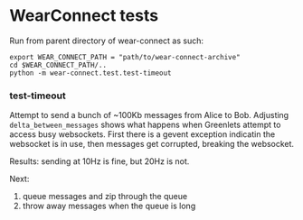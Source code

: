 # WearConnect tests

Run from parent directory of wear-connect as such:

    export WEAR_CONNECT_PATH = "path/to/wear-connect-archive"
    cd $WEAR_CONNECT_PATH/..
    python -m wear-connect.test.test-timeout

### test-timeout

Attempt to send a bunch of ~100Kb messages from Alice to
Bob. Adjusting `delta_between_messages` shows what happens
when Greenlets attempt to access busy websockets. First
there is a gevent exception indicatin the websocket is in
use, then messages get corrupted, breaking the websocket.

Results: sending at 10Hz is fine, but 20Hz is not.

Next:

1. queue messages and zip through the queue
2. throw away messages when the queue is long
